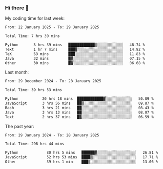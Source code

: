 ### Hi there 👋

My coding time for last week:

<!--START_SECTION:week-->

```txt
From: 22 January 2025 - To: 29 January 2025

Total Time: 7 hrs 30 mins

Python       3 hrs 39 mins   ████████████▒░░░░░░░░░░░░   48.74 %
Text         1 hr 7 mins     ███▓░░░░░░░░░░░░░░░░░░░░░   14.92 %
TeX          53 mins         ███░░░░░░░░░░░░░░░░░░░░░░   11.83 %
Java         32 mins         █▓░░░░░░░░░░░░░░░░░░░░░░░   07.15 %
Other        30 mins         █▓░░░░░░░░░░░░░░░░░░░░░░░   06.68 %
```

<!--END_SECTION:week-->

Last month:

<!--START_SECTION:month-->

```txt
From: 29 December 2024 - To: 28 January 2025

Total Time: 39 hrs 53 mins

Python           20 hrs 18 mins  ████████████▓░░░░░░░░░░░░   50.89 %
JavaScript       3 hrs 56 mins   ██▒░░░░░░░░░░░░░░░░░░░░░░   09.87 %
Bash             3 hrs 21 mins   ██░░░░░░░░░░░░░░░░░░░░░░░   08.43 %
Java             3 hrs 13 mins   ██░░░░░░░░░░░░░░░░░░░░░░░   08.07 %
Text             2 hrs 37 mins   █▓░░░░░░░░░░░░░░░░░░░░░░░   06.59 %
```

<!--END_SECTION:month-->

The past year:

<!--START_SECTION:year-->

```txt
From: 29 January 2024 - To: 28 January 2025

Total Time: 298 hrs 44 mins

Python             80 hrs 5 mins   ██████▓░░░░░░░░░░░░░░░░░░   26.81 %
JavaScript         52 hrs 53 mins  ████▒░░░░░░░░░░░░░░░░░░░░   17.71 %
Other              39 hrs 1 min    ███▒░░░░░░░░░░░░░░░░░░░░░   13.06 %
```

<!--END_SECTION:year-->
